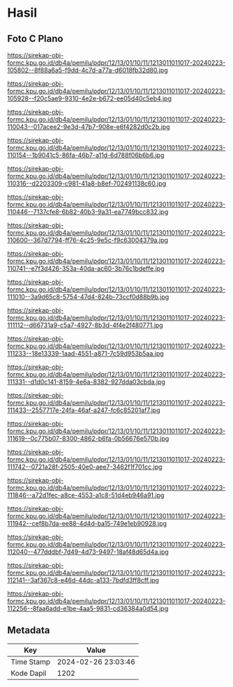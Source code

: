 # Hasil

## Foto C Plano

https://sirekap-obj-formc.kpu.go.id/db4a/pemilu/pdpr/12/13/01/10/11/1213011011017-20240223-105802--8f88a6a5-f9dd-4c7d-a77a-d6018fb32d80.jpg

https://sirekap-obj-formc.kpu.go.id/db4a/pemilu/pdpr/12/13/01/10/11/1213011011017-20240223-105928--f20c5ae9-9310-4e2e-b672-ee05d40c5eb4.jpg

https://sirekap-obj-formc.kpu.go.id/db4a/pemilu/pdpr/12/13/01/10/11/1213011011017-20240223-110043--017acee2-9e3d-47b7-908e-e6f4282d0c2b.jpg

https://sirekap-obj-formc.kpu.go.id/db4a/pemilu/pdpr/12/13/01/10/11/1213011011017-20240223-110154--1b9041c5-86fa-46b7-a11d-6d788f06b6b6.jpg

https://sirekap-obj-formc.kpu.go.id/db4a/pemilu/pdpr/12/13/01/10/11/1213011011017-20240223-110316--d2203309-c981-41a8-b8ef-702491138c60.jpg

https://sirekap-obj-formc.kpu.go.id/db4a/pemilu/pdpr/12/13/01/10/11/1213011011017-20240223-110446--7137cfe8-6b82-40b3-9a31-ea7749bcc832.jpg

https://sirekap-obj-formc.kpu.go.id/db4a/pemilu/pdpr/12/13/01/10/11/1213011011017-20240223-110600--367d7794-ff76-4c25-9e5c-f9c63004379a.jpg

https://sirekap-obj-formc.kpu.go.id/db4a/pemilu/pdpr/12/13/01/10/11/1213011011017-20240223-110741--e7f3d426-353a-40da-ac60-3b76c1bdeffe.jpg

https://sirekap-obj-formc.kpu.go.id/db4a/pemilu/pdpr/12/13/01/10/11/1213011011017-20240223-111010--3a9d65c8-5754-47d4-824b-73ccf0d88b9b.jpg

https://sirekap-obj-formc.kpu.go.id/db4a/pemilu/pdpr/12/13/01/10/11/1213011011017-20240223-111112--d66731a9-c5a7-4927-8b3d-4f4e2f480771.jpg

https://sirekap-obj-formc.kpu.go.id/db4a/pemilu/pdpr/12/13/01/10/11/1213011011017-20240223-111233--18e13339-1aad-4551-a871-7c59d953b5aa.jpg

https://sirekap-obj-formc.kpu.go.id/db4a/pemilu/pdpr/12/13/01/10/11/1213011011017-20240223-111331--d1d0c141-8159-4e6a-8382-927dda03cbda.jpg

https://sirekap-obj-formc.kpu.go.id/db4a/pemilu/pdpr/12/13/01/10/11/1213011011017-20240223-111433--2557717e-24fa-46af-a247-fc6c85201af7.jpg

https://sirekap-obj-formc.kpu.go.id/db4a/pemilu/pdpr/12/13/01/10/11/1213011011017-20240223-111619--0c775b07-8300-4862-b6fa-0b56676e570b.jpg

https://sirekap-obj-formc.kpu.go.id/db4a/pemilu/pdpr/12/13/01/10/11/1213011011017-20240223-111742--0721a28f-2505-40e0-aee7-3462f1f701cc.jpg

https://sirekap-obj-formc.kpu.go.id/db4a/pemilu/pdpr/12/13/01/10/11/1213011011017-20240223-111846--a72d1fec-a8ce-4553-a1c8-51d4eb946a91.jpg

https://sirekap-obj-formc.kpu.go.id/db4a/pemilu/pdpr/12/13/01/10/11/1213011011017-20240223-111942--cef8b7da-ee88-4d4d-ba15-749e1eb90928.jpg

https://sirekap-obj-formc.kpu.go.id/db4a/pemilu/pdpr/12/13/01/10/11/1213011011017-20240223-112040--477dddbf-7d49-4d73-9497-18af48d65d4a.jpg

https://sirekap-obj-formc.kpu.go.id/db4a/pemilu/pdpr/12/13/01/10/11/1213011011017-20240223-112141--3af367c8-e46d-44dc-a133-7bdfd3ff8cff.jpg

https://sirekap-obj-formc.kpu.go.id/db4a/pemilu/pdpr/12/13/01/10/11/1213011011017-20240223-112256--8faa6add-e1be-4aa5-9831-cd36384a0d54.jpg


## Metadata

| Key        | Value               |
| ---------- | ------------------- |
| Time Stamp | 2024-02-26 23:03:46 |
| Kode Dapil | 1202                |



